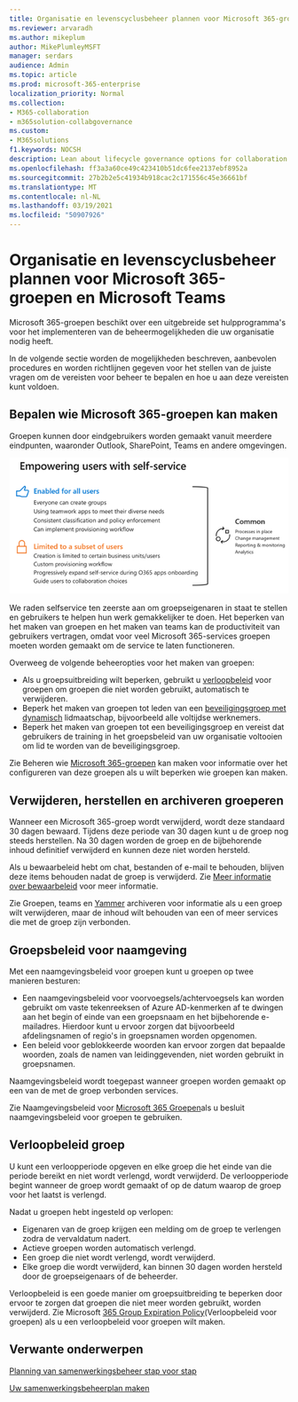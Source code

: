 ```yaml
---
title: Organisatie en levenscyclusbeheer plannen voor Microsoft 365-groepen en Microsoft Teams
ms.reviewer: arvaradh
ms.author: mikeplum
author: MikePlumleyMSFT
manager: serdars
audience: Admin
ms.topic: article
ms.prod: microsoft-365-enterprise
localization_priority: Normal
ms.collection:
- M365-collaboration
- m365solution-collabgovernance
ms.custom:
- M365solutions
f1.keywords: NOCSH
description: Lean about lifecycle governance options for collaboration tools in Microsoft 365
ms.openlocfilehash: ff3a3a60ce49c423410b51dc6fee2137ebf8952a
ms.sourcegitcommit: 27b2b2e5c41934b918cac2c171556c45e36661bf
ms.translationtype: MT
ms.contentlocale: nl-NL
ms.lasthandoff: 03/19/2021
ms.locfileid: "50907926"
---
```

# <a name="plan-organization-and-lifecycle-governance-for-microsoft-365-groups-and-microsoft-teams"></a>Organisatie en levenscyclusbeheer plannen voor Microsoft 365-groepen en Microsoft Teams

Microsoft 365-groepen beschikt over een uitgebreide set hulpprogramma's voor het implementeren van de beheermogelijkheden die uw organisatie nodig heeft. 

In de volgende sectie worden de mogelijkheden beschreven, aanbevolen procedures en worden richtlijnen gegeven voor het stellen van de juiste vragen om de vereisten voor beheer te bepalen en hoe u aan deze vereisten kunt voldoen.

## <a name="control-who-can-create-microsoft-365-groups"></a>Bepalen wie Microsoft 365-groepen kan maken

Groepen kunnen door eindgebruikers worden gemaakt vanuit meerdere eindpunten, waaronder Outlook, SharePoint, Teams en andere omgevingen.

![afbeeldingssc](../media/04.png)

We raden selfservice ten zeerste aan om groepseigenaren in staat te stellen en gebruikers te helpen hun werk gemakkelijker te doen. Het beperken van het maken van groepen en het maken van teams kan de productiviteit van gebruikers vertragen, omdat voor veel Microsoft 365-services groepen moeten worden gemaakt om de service te laten functioneren.

Overweeg de volgende beheeropties voor het maken van groepen:

- Als u groepsuitbreiding wilt beperken, gebruikt u [verloopbeleid](microsoft-365-groups-expiration-policy.md) voor groepen om groepen die niet worden gebruikt, automatisch te verwijderen.
- Beperk het maken van groepen tot leden van een [beveiligingsgroep met dynamisch](/azure/active-directory/users-groups-roles/groups-create-rule) lidmaatschap, bijvoorbeeld alle voltijdse werknemers.
- Beperk het maken van groepen tot een beveiligingsgroep en vereist dat gebruikers de training in het groepsbeleid van uw organisatie voltooien om lid te worden van de beveiligingsgroep.

Zie Beheren wie [Microsoft 365-groepen](manage-creation-of-groups.md) kan maken voor informatie over het configureren van deze groepen als u wilt beperken wie groepen kan maken.

## <a name="group-delete-restore-and-archiving"></a>Verwijderen, herstellen en archiveren groeperen

Wanneer een Microsoft 365-groep wordt verwijderd, wordt deze standaard 30 dagen bewaard. Tijdens deze periode van 30 dagen kunt u de groep nog steeds herstellen. Na 30 dagen worden de groep en de bijbehorende inhoud definitief verwijderd en kunnen deze niet worden hersteld.

Als u bewaarbeleid hebt om chat, bestanden of e-mail te behouden, blijven deze items behouden nadat de groep is verwijderd. Zie [Meer informatie over bewaarbeleid](../compliance/retention.md) voor meer informatie.

Zie Groepen, teams en [Yammer](end-life-cycle-groups-teams-sites-yammer.md) archiveren voor informatie als u een groep wilt verwijderen, maar de inhoud wilt behouden van een of meer services die met de groep zijn verbonden.

## <a name="group-naming-policy"></a>Groepsbeleid voor naamgeving

Met een naamgevingsbeleid voor groepen kunt u groepen op twee manieren besturen:

- Een naamgevingsbeleid voor voorvoegsels/achtervoegsels kan worden gebruikt om vaste tekenreeksen of Azure AD-kenmerken af te dwingen aan het begin of einde van een groepsnaam en het bijbehorende e-mailadres. Hierdoor kunt u ervoor zorgen dat bijvoorbeeld afdelingsnamen of regio's in groepsnamen worden opgenomen.
- Een beleid voor geblokkeerde woorden kan ervoor zorgen dat bepaalde woorden, zoals de namen van leidinggevenden, niet worden gebruikt in groepsnamen.

Naamgevingsbeleid wordt toegepast wanneer groepen worden gemaakt op een van de met de groep verbonden services.

Zie Naamgevingsbeleid voor [Microsoft 365 Groepen](groups-naming-policy.md)als u besluit naamgevingsbeleid voor groepen te gebruiken.

## <a name="group-expiration-policy"></a>Verloopbeleid groep

U kunt een verloopperiode opgeven en elke groep die het einde van die periode bereikt en niet wordt verlengd, wordt verwijderd. De verloopperiode begint wanneer de groep wordt gemaakt of op de datum waarop de groep voor het laatst is verlengd.

Nadat u groepen hebt ingesteld op verlopen:
- Eigenaren van de groep krijgen een melding om de groep te verlengen zodra de vervaldatum nadert.
- Actieve groepen worden automatisch verlengd.
- Een groep die niet wordt verlengd, wordt verwijderd.
- Elke groep die wordt verwijderd, kan binnen 30 dagen worden hersteld door de groepseigenaars of de beheerder.

Verloopbeleid is een goede manier om groepsuitbreiding te beperken door ervoor te zorgen dat groepen die niet meer worden gebruikt, worden verwijderd. Zie Microsoft [365 Group Expiration Policy](microsoft-365-groups-expiration-policy.md)(Verloopbeleid voor groepen) als u een verloopbeleid voor groepen wilt maken.

## <a name="related-topics"></a>Verwante onderwerpen

[Planning van samenwerkingsbeheer stap voor stap](collaboration-governance-overview.md#collaboration-governance-planning-step-by-step)

[Uw samenwerkingsbeheerplan maken](collaboration-governance-first.md)
